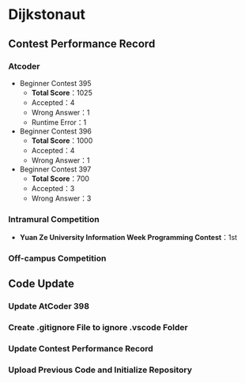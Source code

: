 # Dijkstonaut

## Contest Performance Record

### Atcoder

* Beginner Contest 395
    * **Total Score**：1025
    * Accepted：4
    * Wrong Answer：1
    * Runtime Error：1
* Beginner Contest 396
    * **Total Score**：1000
    * Accepted：4
    * Wrong Answer：1
* Beginner Contest 397
    * **Total Score**：700
    * Accepted：3
    * Wrong Answer：3

### Intramural Competition

* **Yuan Ze University Information Week Programming Contest**：1st

### Off-campus Competition

## Code Update

### Update AtCoder 398

### Create .gitignore File to ignore .vscode Folder

### Update Contest Performance Record

### Upload Previous Code and Initialize Repository
